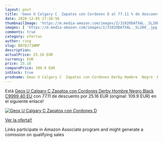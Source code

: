 ```yaml
---
layout: post
title: 'Geox U Calgary C  Zapatos con Cordones D al 77.11 % de descuento'
date: 2020-12-05 17:26:56
thumbnailImage: 'https://m.media-amazon.com/images/I/3102ODATXAL._SL200_.jpg'
images: [ 'https://m.media-amazon.com/images/I/3102ODATXAL._SL200_.jpg' ]
comments: true
category: ofertas
author: ring
slug: B07DJ71WMP
description:
actualPrice: 25.16 EUR
currency: EUR
price: 25.16
comparePrice: 109.9 EUR
inStock: true
prodname: Geox U Calgary C  Zapatos con Cordones Derby Hombre  Negro  Black C9999   40 EU
---
```


Está [Geox U Calgary C  Zapatos con Cordones Derby Hombre  Negro  Black C9999   40 EU](https://www.amazon.es/dp/B07DJ71WMP/?tag=tolees-21) con 77.11 de descuento por 25.16 EUR (original: 109.9 EUR) en el siguiente enlace!

[![Geox U Calgary C  Zapatos con Cordones D](https://m.media-amazon.com/images/I/3102ODATXAL._SL200_.jpg)](https://www.amazon.es/dp/B07DJ71WMP/?tag=tolees-21)

[Ver la oferta!!](https://www.amazon.es/dp/B07DJ71WMP/?tag=tolees-21)

Links participate in Amazon Associate program and might generate a comission on qualifying sales


